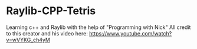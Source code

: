 # Raylib-CPP-Tetris
Learning c++ and Raylib with the help of "Programming with Nick"
All credit to this creator and his video here: https://www.youtube.com/watch?v=wVYKG_ch4yM
